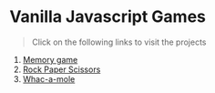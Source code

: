 # Vanilla Javascript Games

> Click on the following links to visit the projects

1. [Memory game](https://owenrub.github.io/vanilla-JS-games/Memory%20game/)
2. [Rock Paper Scissors](https://owenrub.github.io/vanilla-JS-games/Rock%20Paper%20Scissors/)
3. [Whac-a-mole](https://owenrub.github.io/vanilla-JS-games/Whac-a-mole/)
